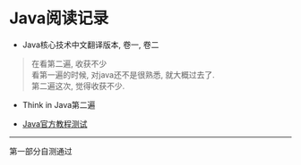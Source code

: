 Java阅读记录
=========================

* Java核心技术中文翻译版本, 卷一, 卷二
> 在看第二遍, 收获不少  
> 看第一遍的时候, 对java还不是很熟悉, 就大概过去了.  
> 第二遍这次, 觉得收获不少.  

* Think in Java第二遍


* [Java官方教程测试](http://docs.oracle.com/javase/tutorial/extra/certification/index.html)  
***
第一部分自测通过

